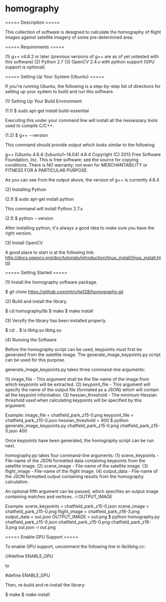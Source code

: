 # homography

===== Description =====

This collection of software is designed to calculate the homography of flight images against satellite imagery of some pre-determined area.

===== Requirements =====

(1) g++ v4.8.2 or later (previous versions of g++ are as of yet untested with this software)
(2) Python 2.7
(3) OpenCV 2.4.x with python support (GPU support is optional)

===== Setting Up Your System (Ubuntu) =====

If you're running Ubuntu, the following is a step-by-step list of directions for setting up your system to build and run this software.

(1) Setting Up Your Build Environment

   (1.1) $ sudo apt-get install build-essential 

Executing this under your command line will install all the nessessary tools used to compile C/C++.

   (1.2) $ g++ --version

This command should provide output which looks similar to the following:

g++ (Ubuntu 4.8.4-2ubuntu1~14.04) 4.8.4
Copyright (C) 2013 Free Software Foundation, Inc.
This is free software; see the source for copying conditions.  There is NO
warranty; not even for MERCHANTABILITY or FITNESS FOR A PARTICULAR PURPOSE.

As you can see from the output above, the version of g++ is currently 4.8.4

(2) Installing Python

   (2.1) $ sudo apt-get install python

This command will install Python 2.7.x

   (2.1) $ python --version

After installing python, it's always a good idea to make sure you have the right version.

(3) Install OpenCV

A good place to start is at the following link:
http://docs.opencv.org/doc/tutorials/introduction/linux_install/linux_install.html

===== Getting Started =====

(1) Install the homography software package.

$ git clone https://github.com/mtriche128/homography.git

(2) Build and install the library.

$ cd homography/lib
$ make
$ make install

(3) Veryify the library has been installed properly.

$ cd ..
$ ls libhg.so
libhg.so

(4) Running the Software

Before the homography script can be used, keypoints must first be generated from the satellite image. 
The generate_image_keypoints.py script can be used for this purpose. 

generate_image_keypoints.py takes three command-line arguments:

(1) image_file        - This argument shall be the file-name of the image from which keypoints will be extracted.
(2) keypoint_file     - This argument will specify the name of the output file (formated as a JSON) which will contain all the keypoint information.
(3) hessian_threshold - The minimum Hessian threshold used when calculating keypoints will be specified by this argument.

Example:
image_file = chatfield_park_z15-0.png
keypoint_file = chatfield_park_z15-0.json
hessian_threshold = 400
$ python generate_image_keypoints.py chatfield_park_z15-0.png chatfield_park_z15-0.json 400

Once keypoints have been generated, the homography script can be run next.

homography.py takes four command-line arguments:
(1) scene_keypoints - File-name of the JSON formatted data containing keypoints from the satellite image.
(2) scene_image     - File-name of the satellite image.
(3) flight_image    - File-name of the flight image.
(4) output_data     - File-name of the JSON formatted output containing results from the homography calculation.

An optional fifth argument can be passed, which specifies an output image containing matches and vertices.
-i OUTPUT_IMAGE

Example:
scene_keypoints = chatfield_park_z15-0.json
scene_image = chatfield_park_z15-0.png
flight_image = chatfield_park_z16-3.png
output_data = out.json
OUTPUT_IMAGE = out.png
$ python homography.py chatfield_park_z15-0.json chatfield_park_z15-0.png chatfield_park_z16-3.png out.json -i out.png

===== Enable GPU Support =====

To enable GPU support, uncomment the following line in lib/libhg.cc:

//#define ENABLE_GPU 

to

#define ENABLE_GPU 

Then, re-build and re-install the library:

$ make
$ make install

